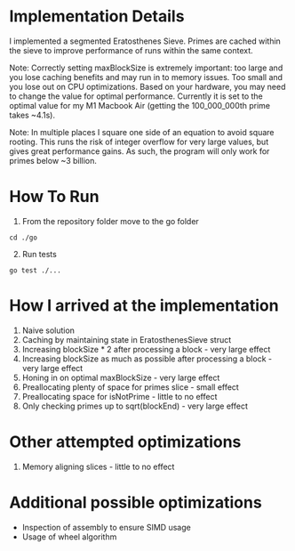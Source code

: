 # Implementation Details
I implemented a segmented Eratosthenes Sieve. 
Primes are cached within the sieve to improve performance of runs within the same context.  

Note: Correctly setting maxBlockSize is extremely important: too large and you lose caching benefits 
and may run in to memory issues. Too small and you lose out on CPU optimizations.
Based on your hardware, you may need to change the value for optimal performance. 
Currently it is set to the optimal value for my M1 Macbook Air 
(getting the 100_000_000th prime takes ~4.1s).   

Note: In multiple places I square one side of an equation to avoid square rooting.
This runs the risk of integer overflow for very large values, but gives great performance gains.
As such, the program will only work for primes below ~3 billion.

# How To Run
1. From the repository folder move to the go folder
```
cd ./go
```
2. Run tests
```
go test ./...
```

# How I arrived at the implementation
1. Naive solution
2. Caching by maintaining state in EratosthenesSieve struct
3. Increasing blockSize * 2 after processing a block - very large effect
4. Increasing blockSize as much as possible after processing a block - very large effect
5. Honing in on optimal maxBlockSize - very large effect
6. Preallocating plenty of space for primes slice - small effect
7. Preallocating space for isNotPrime - little to no effect
8. Only checking primes up to sqrt(blockEnd) - very large effect

# Other attempted optimizations
1. Memory aligning slices - little to no effect

# Additional possible optimizations
- Inspection of assembly to ensure SIMD usage
- Usage of wheel algorithm
